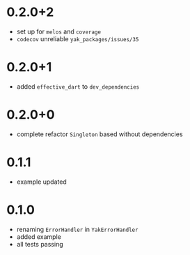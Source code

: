 # 0.2.0+2
- set up for `melos` and `coverage`
- `codecov` unreliable `yak_packages/issues/35`

# 0.2.0+1
  - added `effective_dart` to `dev_dependencies`
  
# 0.2.0+0
  - complete refactor `Singleton` based without dependencies

# 0.1.1
  - example updated

# 0.1.0
  - renaming `ErrorHandler` in `YakErrorHandler`
  - added example
  - all tests passing